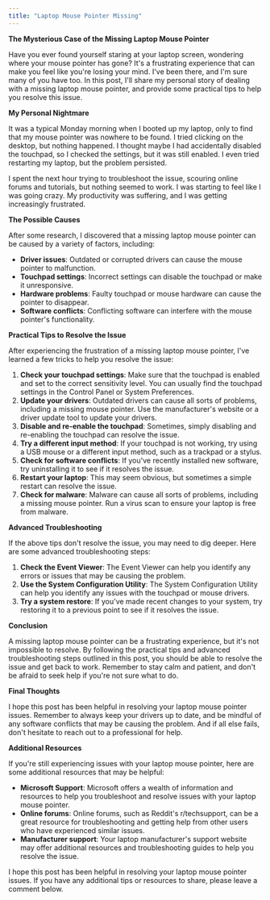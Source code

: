 ```yaml
---
title: "Laptop Mouse Pointer Missing"
---
```


**The Mysterious Case of the Missing Laptop Mouse Pointer**

Have you ever found yourself staring at your laptop screen, wondering where your mouse pointer has gone? It's a frustrating experience that can make you feel like you're losing your mind. I've been there, and I'm sure many of you have too. In this post, I'll share my personal story of dealing with a missing laptop mouse pointer, and provide some practical tips to help you resolve this issue.

**My Personal Nightmare**

It was a typical Monday morning when I booted up my laptop, only to find that my mouse pointer was nowhere to be found. I tried clicking on the desktop, but nothing happened. I thought maybe I had accidentally disabled the touchpad, so I checked the settings, but it was still enabled. I even tried restarting my laptop, but the problem persisted.

I spent the next hour trying to troubleshoot the issue, scouring online forums and tutorials, but nothing seemed to work. I was starting to feel like I was going crazy. My productivity was suffering, and I was getting increasingly frustrated.

**The Possible Causes**

After some research, I discovered that a missing laptop mouse pointer can be caused by a variety of factors, including:

* **Driver issues**: Outdated or corrupted drivers can cause the mouse pointer to malfunction.
* **Touchpad settings**: Incorrect settings can disable the touchpad or make it unresponsive.
* **Hardware problems**: Faulty touchpad or mouse hardware can cause the pointer to disappear.
* **Software conflicts**: Conflicting software can interfere with the mouse pointer's functionality.

**Practical Tips to Resolve the Issue**

After experiencing the frustration of a missing laptop mouse pointer, I've learned a few tricks to help you resolve the issue:

1. **Check your touchpad settings**: Make sure that the touchpad is enabled and set to the correct sensitivity level. You can usually find the touchpad settings in the Control Panel or System Preferences.
2. **Update your drivers**: Outdated drivers can cause all sorts of problems, including a missing mouse pointer. Use the manufacturer's website or a driver update tool to update your drivers.
3. **Disable and re-enable the touchpad**: Sometimes, simply disabling and re-enabling the touchpad can resolve the issue.
4. **Try a different input method**: If your touchpad is not working, try using a USB mouse or a different input method, such as a trackpad or a stylus.
5. **Check for software conflicts**: If you've recently installed new software, try uninstalling it to see if it resolves the issue.
6. **Restart your laptop**: This may seem obvious, but sometimes a simple restart can resolve the issue.
7. **Check for malware**: Malware can cause all sorts of problems, including a missing mouse pointer. Run a virus scan to ensure your laptop is free from malware.

**Advanced Troubleshooting**

If the above tips don't resolve the issue, you may need to dig deeper. Here are some advanced troubleshooting steps:

1. **Check the Event Viewer**: The Event Viewer can help you identify any errors or issues that may be causing the problem.
2. **Use the System Configuration Utility**: The System Configuration Utility can help you identify any issues with the touchpad or mouse drivers.
3. **Try a system restore**: If you've made recent changes to your system, try restoring it to a previous point to see if it resolves the issue.

**Conclusion**

A missing laptop mouse pointer can be a frustrating experience, but it's not impossible to resolve. By following the practical tips and advanced troubleshooting steps outlined in this post, you should be able to resolve the issue and get back to work. Remember to stay calm and patient, and don't be afraid to seek help if you're not sure what to do.

**Final Thoughts**

I hope this post has been helpful in resolving your laptop mouse pointer issues. Remember to always keep your drivers up to date, and be mindful of any software conflicts that may be causing the problem. And if all else fails, don't hesitate to reach out to a professional for help.

**Additional Resources**

If you're still experiencing issues with your laptop mouse pointer, here are some additional resources that may be helpful:

* **Microsoft Support**: Microsoft offers a wealth of information and resources to help you troubleshoot and resolve issues with your laptop mouse pointer.
* **Online forums**: Online forums, such as Reddit's r/techsupport, can be a great resource for troubleshooting and getting help from other users who have experienced similar issues.
* **Manufacturer support**: Your laptop manufacturer's support website may offer additional resources and troubleshooting guides to help you resolve the issue.

I hope this post has been helpful in resolving your laptop mouse pointer issues. If you have any additional tips or resources to share, please leave a comment below.